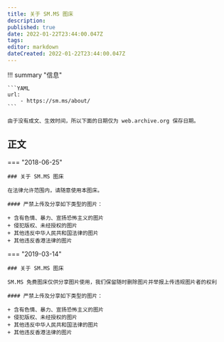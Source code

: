 ```yaml
---
title: 关于 SM.MS 图床
description:
published: true
date: 2022-01-22T23:44:00.047Z
tags:
editor: markdown
dateCreated: 2022-01-22T23:44:00.047Z
---
```


!!! summary "信息"

    ```YAML
    url:
        - https://sm.ms/about/
    ```

    由于没有成文、生效时间，所以下面的日期仅为 web.archive.org 保存日期。

## 正文

=== "2018-06-25"

    ### 关于 SM.MS 图床

    在法律允许范围内，请随意使用本图床。

    #### 严禁上传及分享如下类型的图片：

    + 含有色情、暴力、宣扬恐怖主义的图片
    + 侵犯版权、未经授权的图片
    + 其他违反中华人民共和国法律的图片
    + 其他违反香港法律的图片

=== "2019-03-14"

    ### 关于 SM.MS 图床

    SM.MS 免费图床仅供分享图片使用，我们保留随时删除图片并举报上传违规图片者的权利

    #### 严禁上传及分享如下类型的图片：

    + 含有色情、暴力、宣扬恐怖主义的图片
    + 侵犯版权、未经授权的图片
    + 其他违反中华人民共和国法律的图片
    + 其他违反香港法律的图片
